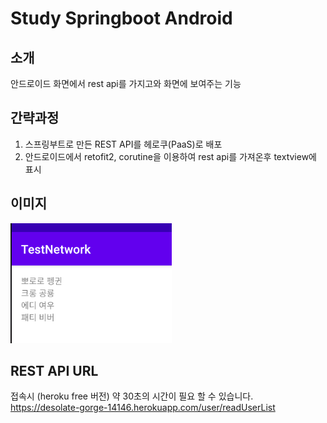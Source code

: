 # Study Springboot Android

## 소개
안드로이드 화면에서 rest api를 가지고와 화면에 보여주는 기능 

## 간략과정
1. 스프링부트로 만든 REST API를 헤로쿠(PaaS)로 배포
2. 안드로이드에서 retofit2, corutine을 이용하여 rest api를 가져온후 textview에 표시 

## 이미지
![](https://github.com/hj3437/study_springboot_android/blob/main/captures/image.png?raw=true)


## REST API URL
접속시 (heroku free 버전) 약 30초의 시간이 필요 할 수 있습니다.   
https://desolate-gorge-14146.herokuapp.com/user/readUserList
